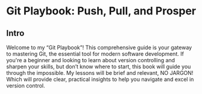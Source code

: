 # Git Playbook: Push, Pull, and Prosper

## Intro

Welcome to my “Git Playbook”! This comprehensive guide is your gateway to mastering Git, the essential tool for modern software development. If you're a beginner and looking to learn about version controlling and sharpen your skills, but don’t know where to start, this book will guide you through the impossible. My lessons will be brief and relevant, NO JARGON! Which will provide clear, practical insights to help you navigate and excel in version control.
